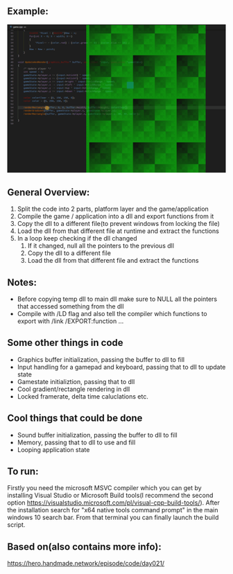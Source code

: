 ## Example:

![hot reload](./hot_reload.gif)

## General Overview:
1. Split the code into 2 parts, platform layer and the game/application 
2. Compile the game / application into a dll and export functions from it
3. Copy the dll to a different file(to prevent windows from locking the file) 
4. Load the dll from that different file at runtime and extract the functions
5. In a loop keep checking if the dll changed
   1. If it changed, null all the pointers to the previous dll
   2. Copy the dll to a different file
   3. Load the dll from that different file and extract the functions

## Notes:
 * Before copying temp dll to main dll make sure to NULL all the pointers that accessed something from the dll
 * Compile with /LD flag and also tell the compiler which functions to export with /link /EXPORT:function ... 

## Some other things in code
* Graphics buffer initialization, passing the buffer to dll to fill
* Input handling for a gamepad and keyboard, passing that to dll to update state
* Gamestate initializtion, passing that to dll
* Cool gradient/rectangle rendering in dll
* Locked framerate, delta time caluclations etc.

## Cool things that could be done
* Sound buffer initialization, passing the buffer to dll to fill
* Memory, passing that to dll to use and fill
* Looping application state


## To run:
Firstly you need the microsoft MSVC compiler which you can get by installing Visual Studio or Microsoft Build tools(I recommend the second option https://visualstudio.microsoft.com/pl/visual-cpp-build-tools/). After the installation search for "x64 native tools command prompt" in the main windows 10 search bar. From that terminal you can finally launch the build script.

## Based on(also contains more info):
   https://hero.handmade.network/episode/code/day021/